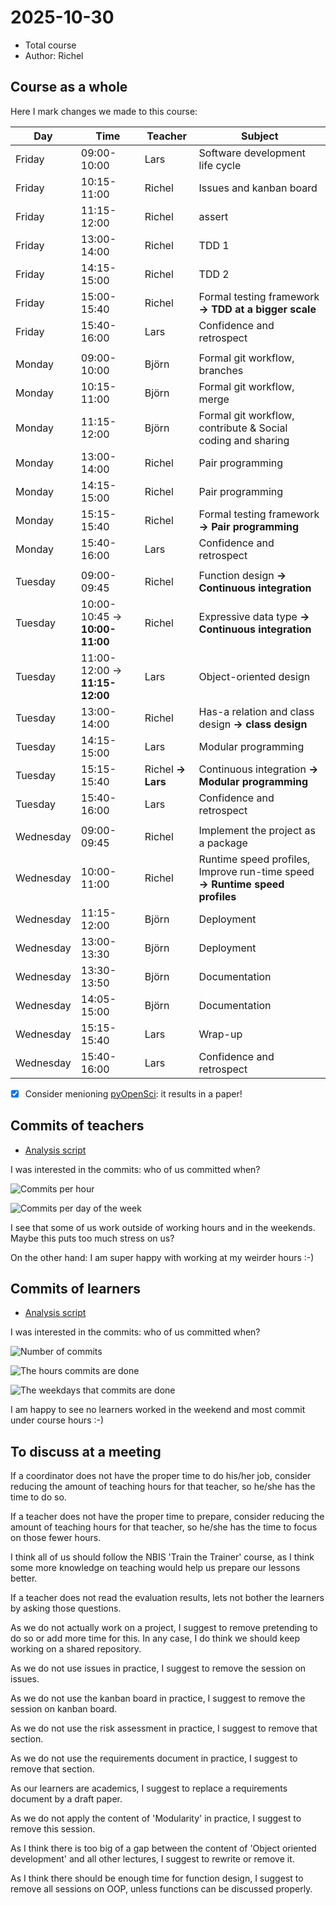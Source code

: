 # 2025-10-30

- Total course
- Author: Richel

## Course as a whole

Here I mark changes we made to this course:

<!-- markdownlint-disable MD013 --><!-- Tables cannot be split up over lines, hence will break 80 characters per line -->
<!-- markdownlint-disable MD055 --><!-- We use three pipes to indicate an empty row -->

Day      |Time       |Teacher|Subject
---------|-----------|-------|-----------------------------------------------------------
Friday  |09:00-10:00|Lars   |Software development life cycle
Friday  |10:15-11:00|Richel |Issues and kanban board
Friday  |11:15-12:00|Richel |assert
Friday  |13:00-14:00|Richel |TDD 1
Friday  |14:15-15:00|Richel |TDD 2
Friday  |15:00-15:40|Richel |Formal testing framework **-> TDD at a bigger scale**
Friday  |15:40-16:00|Lars   |Confidence and retrospect
|||||
Monday|09:00-10:00|Björn  |Formal git workflow, branches
Monday|10:15-11:00|Björn  |Formal git workflow, merge
Monday|11:15-12:00|Björn  |Formal git workflow, contribute & Social coding and sharing
Monday|13:00-14:00|Richel |Pair programming
Monday|14:15-15:00|Richel |Pair programming
Monday|15:15-15:40|Richel |Formal testing framework **-> Pair programming**
Monday|15:40-16:00|Lars   |Confidence and retrospect
|||||
Tuesday |09:00-09:45|Richel |Function design **-> Continuous integration**
Tuesday |10:00-10:45 -> **10:00-11:00**|Richel |Expressive data type **-> Continuous integration**
Tuesday |11:00-12:00 -> **11:15-12:00**|Lars   |Object-oriented design
Tuesday |13:00-14:00|Richel |Has-a relation and class design **-> class design**
Tuesday |14:15-15:00|Lars   |Modular programming 
Tuesday |15:15-15:40|Richel **-> Lars** |Continuous integration **-> Modular programming**
Tuesday |15:40-16:00|Lars   |Confidence and retrospect
|||||
Wednesday|09:00-09:45|Richel |Implement the project as a package
Wednesday|10:00-11:00|Richel |Runtime speed profiles, Improve run-time speed **-> Runtime speed profiles**
Wednesday|11:15-12:00|Björn  |Deployment
Wednesday|13:00-13:30|Björn  |Deployment
Wednesday|13:30-13:50|Björn  |Documentation
Wednesday|14:05-15:00|Björn  |Documentation
Wednesday|15:15-15:40|Lars   |Wrap-up
Wednesday|15:40-16:00|Lars   |Confidence and retrospect

<!-- markdownlint-enable MD013 -->
<!-- markdownlint-enable MD055 -->

- [x] Consider menioning [pyOpenSci](https://github.com/pyopensci/software-submission):
  it results in a paper!

## Commits of teachers

- [Analysis script](commit_analysis.R)

I was interested in the commits: who of us committed when?

![Commits per hour](commit_hours.png)

![Commits per day of the week](commit_wdays.png)

I see that some of us work outside of working hours
and in the weekends. Maybe this puts too much stress on us?

On the other hand: I am super happy with working at my weirder hours :-)

## Commits of learners

- [Analysis script](learners_commit_analysis.R)

I was interested in the commits: who of us committed when?

![Number of commits](learners_n_commits.png)

![The hours commits are done](learners_commit_hours.png)

![The weekdays that commits are done](learners_commit_wdays.png)

I am happy to see no learners worked in the weekend
and most commit under course hours :-)

## To discuss at a meeting

If a coordinator does not have the proper time to do his/her job,
consider reducing the amount of teaching hours for that
teacher, so he/she has the time to do so.

If a teacher does not have the proper time to prepare,
consider reducing the amount of teaching hours for that
teacher, so he/she has the time to focus on those fewer hours.

I think all of us should follow the NBIS 'Train the Trainer' course,
as I think some more knowledge on teaching would help us prepare our lessons
better.

If a teacher does not read the evaluation results,
lets not bother the learners by asking those questions.

As we do not actually work on a project,
I suggest to remove pretending to do so
or add more time for this.
In any case, I do think we should keep working on a shared repository.

As we do not use issues in practice,
I suggest to remove the session on issues.

As we do not use the kanban board in practice,
I suggest to remove the session on kanban board.

As we do not use the risk assessment in practice,
I suggest to remove that section.

As we do not use the requirements document in practice,
I suggest to remove that section.

As our learners are academics,
I suggest to replace a requirements document
by a draft paper.

As we do not apply the content of 'Modularity' in practice,
I suggest to remove this session.

As I think there is too big of a gap between the content of 'Object oriented
development' and all other lectures, I suggest to rewrite or remove it.

As I think there should be enough time for function design,
I suggest to remove all sessions on OOP, unless functions can be
discussed properly.
